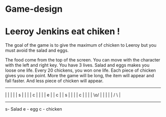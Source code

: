 # Game-design

# Leeroy Jenkins eat chiken !

The goal of the game is to give the maximum of chicken to Leeroy but you must avoid the salad and eggs.

The food come from the top of the screen.
You can move with the character with the left and right key.
You have 3 lives.
Salad and eggs makes you loose one life.
Every 20 chickens, you won one life.
Each piece of chicken gives you one point.
More the game will be long, the item will appear and fall faster. And less piece of chicken will appear.


___________________
|                  |
|                  |
|    s             |
|                  |
|          c       |
|                  |
|         e        |
|     c            |
|        s         |
|                  |
|       c          |
|                  |
|      \o/         |
|       |          |
|      / \         |
____________________ 

s- Salad
e - egg
c - chicken
